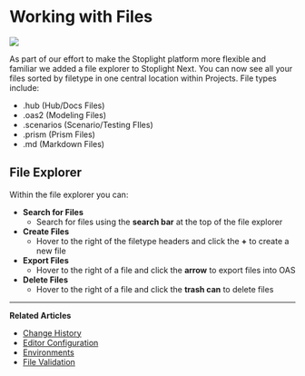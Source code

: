 # Working with Files 

![](../../assets/gifs/fileexplorer.gif)

As part of our effort to make the Stoplight platform more flexible and familiar we added a file explorer to Stoplight Next. You can now see all your files sorted by filetype in one central location within Projects. File types include: 

* .hub (Hub/Docs Files)
* .oas2 (Modeling Files)
* .scenarios (Scenario/Testing FIles)
* .prism (Prism Files) 
* .md (Markdown Files) 

## File Explorer 

Within the file explorer you can:
 
* **Search for Files**
	* Search for files using the **search bar** at the top of the file explorer 
* **Create Files** 
	* Hover to the right of the filetype headers and click the **+** to create a new file 
* **Export Files** 
	* Hover to the right of a file and click the **arrow** to export files into OAS
* **Delete Files** 
	* Hover to the right of a file and click the **trash can** to delete files

---
**Related Articles**
- [Change History](/platform/editor-basics/change-history)
- [Editor Configuration](/platform/editor-basics/editor-configuration)
- [Environments](/platform/editor-basics/environments)
- [File Validation](/platform/editor-basics/file-validation)
